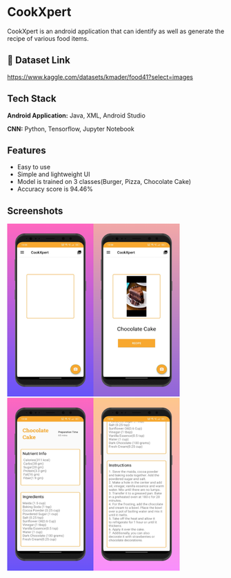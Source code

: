 
# CookXpert
CookXpert is an android application that can identify as well as generate the recipe of various food items.



## 🔗 Dataset Link
https://www.kaggle.com/datasets/kmader/food41?select=images


## Tech Stack

**Android Application:** Java, XML, Android Studio

**CNN:** Python, Tensorflow, Jupyter Notebook


## Features

- Easy to use 
- Simple and lightweight UI
- Model is trained on 3 classes(Burger, Pizza, Chocolate Cake)
- Accuracy score is 94.46%


## Screenshots


<img src="https://github.com/sahilX7/CookXpert/blob/master/Screenshots/screen_1.png?raw=true" width="200" height="400" /><img src="https://github.com/sahilX7/CookXpert/blob/master/Screenshots/screen_2.png?raw=true" width="200" height="400" /><img src="https://github.com/sahilX7/CookXpert/blob/master/Screenshots/screen_3.png?raw=true" width="200" height="400" /><img src="https://github.com/sahilX7/CookXpert/blob/master/Screenshots/screen_4.png?raw=true" width="200" height="400" />

